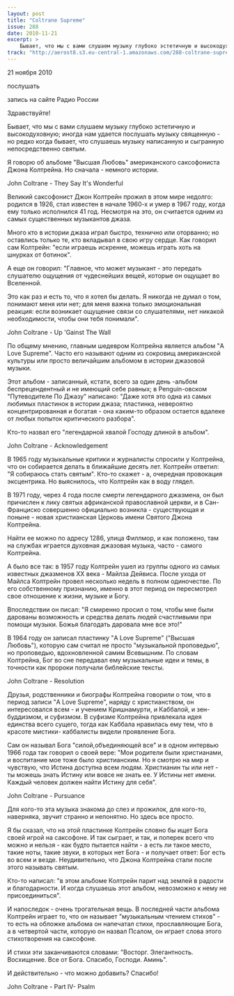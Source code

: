 ```yaml
---
layout: post
title: "Coltrane Supreme"
issue: 288
date: 2010-11-21
excerpt: >
    Бывает, что мы с вами слушаем музыку глубоко эстетичную и высокодуховную; иногда нам удается послушать музыку священную - но редко когда бывает, что слушаешь музыку написанную и сыгранную непосредственно святым.
track: "http://aerost8.s3.eu-central-1.amazonaws.com/288-coltrane-supreme.mp3"
---
```


21 ноября 2010

послушать

запись на сайте Радио России

Здравствуйте!

Бывает, что мы с вами слушаем музыку глубоко эстетичную и высокодуховную; иногда нам удается послушать музыку священную - но редко когда бывает, что слушаешь музыку написанную и сыгранную непосредственно святым.

Я говорю об альбоме "Высшая Любовь" американского саксофониста Джона Колтрейна. Но сначала - немного истории.

John Coltrane - They Say It's Wonderful

Великий саксофонист Джон Колтрейн прожил в этом мире недолго: родился в 1926, стал известен в начале 1960-х и умер в 1967 году, когда ему только исполнился 41 год. Несмотря на это, он считается одним из самых существенных музыкантов джаза.

Много кто в истории джаза играл быстро, технично или оторванно; но оставлись только те, кто вкладывал в свою игру сердце. Как говорил сам Колтрейн: "если играешь искренне, можешь играть хоть на шнурках от ботинок".

А еще он говорил: "Главное, что может музыкант - это передать слушателю ощущения от чудеснейших вещей, которые он ощущает во Вселенной.

Это как раз и есть то, что я хотел бы делать. Я никогда не думал о том, понимают меня или нет; для меня важна только эмоциональная реакция: если возникает ощущение связи со слушателями, нет никакой необходимости, чтобы они тебя понимали".

John Coltrane - Up 'Gainst The Wall

По общему мнению, главным шедевром Колтрейна является альбом "A Love Supreme". Часто его называют одним из сокровищ американской культуры или просто величайшим альбомом в истории джазовой музыки.

Этот альбом - записанный, кстати, всего за один день -альбом беспрецендентный и не имеющий себе равных; в Penguin-овском "Путеводителе По Джазу" написано: "Даже хотя это одна из самых любимых пластинок в истории джаза; пластинка, невероятно концентрированная и богатая - она каким-то образом остается вдалеке от любых попыток критического разбора".

Кто-то назвал его "легендарной хвалой Господу длиной в альбом".

John Coltrane - Acknowledgement

В 1965 году музыкальные критики и журналисты спросили у Колтрейна, что он собирается делать в ближайшие десять лет. Колтрейн ответил: "Я собираюсь стать святым". Кто-то скажет - а, очередная провокация эксцентрика. Но выяснилось, что Колтрейн как в воду глядел.

В 1971 году, через 4 года после смерти легендарного джазмена, он был причислен к лику святых африканской православной церкви, и в Сан-Франциско совершенно официально возникла - существующая и поныне - новая христианская Церковь имени Святого Джона Колтрейна.

Найти ее можно по адресу 1286, улица Филлмор, и как положено, там на службах играется духовная джазовая музыка, часто - самого Колтрейна.

А было все так: в 1957 году Колтрейн ушел из группы одного из самых известных джазменов XX века - Майлза Дейвиса. После ухода от Майлса Колтрейн провел несколько недель в полном одиночестве. По его собственному признанию, именно в этот период он пересмотрел свое отношение к жизни, музыке и Богу.

Впоследствии он писал: "Я смиренно просил о том, чтобы мне были дарованы возможность и средства делать людей счастливыми при помощи музыки. Божья благодать даровала мне все это!"

В 1964 году он записал пластинку "A Love Supreme" ("Высшая Любовь"), которую сам считал не просто "музыкальной проповедью", но проповедью, вдохновленной самим Всевышним. По словам Колтрейна, Бог во сне передавал ему музыкальные идеи и темы, в точности как пророки получали библейские тексты.

John Coltrane - Resolution

Друзья, родственники и биографы Колтрейна говорили о том, что в период записи "A Love Supreme", наряду с христианством, он интересовался всем - и учением Кришнамурти, и Каббалой, и зен-буддизмом, и суфизмом. В суфизме Колтрейна привлекала идея единства всего сущего, тогда как Каббала нравилась ему тем, что в красоте мистики- каббалисты видели проявление Бога.

Сам он называл Бога "силой,объединяющей все" и в одном интервью 1966 года так говорил о своей вере: "Мои родители были христианами, и воспитание мое тоже было христианским. Но я смотрю на мир и чувствую, что Истина доступна всем людям. Христианин ты или нет - ты можешь знать Истину или вовсе не знать ее. У Истины нет имени. Каждый человек должен найти Истину для себя".

John Coltrane - Pursuance

Для кого-то эта музыка знакома до слез и прожилок, для кого-то, наверняка, звучит странно и непонятно. Но здесь все просто.

Я бы сказал, что на этой пластинке Колтрейн словно бы ищет Бога своей игрой на саксофоне. И так сыграет, и так, и поперек всего что можно и нельзя - как будто пытается найти - а есть ли такое место, такие ноты, такие звуки, в которых нет Бога - и получает ответ: Бог есть во всем и везде. Неудивительно, что Джона Колтрейна стали после этого называть святым.

Кто-то написал: "в этом альбоме Колтрейн парит над землей в радости и благодарности. И когда слушаешь этот альбом, невозможно к нему не присоединиться".

И напоследок - очень трогательная вещь. В последней части альбома Колтрейн играет то, что он называет "музыкальным чтением стихов" - то есть на обложке альбома он напечатал стихи, прославляющие Бога, а в четвертой части, которую он назвал Псалом, он играет слова этого стихотворения на саксофоне.

И стихи эти заканчиваются словами: "Восторг. Элегантность. Восхищение. Все от Бога. Спасибо, Господи. Аминь".

И действительно - что можно добавить? Спасибо!

John Coltrane - Part IV- Psalm
